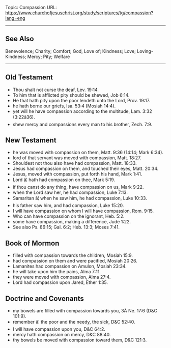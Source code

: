 Topic: Compassion
URL: https://www.churchofjesuschrist.org/study/scriptures/tg/compassion?lang=eng

---

## See Also

Benevolence; Charity; Comfort; God, Love of; Kindness; Love; Loving-Kindness; Mercy; Pity; Welfare

---

## Old Testament

- Thou shalt not curse the deaf, Lev. 19:14.
- To him that is afflicted pity should be shewed, Job 6:14.
- He that hath pity upon the poor lendeth unto the Lord, Prov. 19:17.
- he hath borne our griefs, Isa. 53:4 (Mosiah 14:4).
- yet will he have compassion according to the multitude, Lam. 3:32 (3:22â36).
- shew mercy and compassions every man to his brother, Zech. 7:9.

## New Testament

- he was moved with compassion on them, Matt. 9:36 (14:14; Mark 6:34).
- lord of that servant was moved with compassion, Matt. 18:27.
- Shouldest not thou also have had compassion, Matt. 18:33.
- Jesus had compassion on them, and touched their eyes, Matt. 20:34.
- Jesus, moved with compassion, put forth his hand, Mark 1:41.
- Lord â¦ hath had compassion on thee, Mark 5:19.
- if thou canst do any thing, have compassion on us, Mark 9:22.
- when the Lord saw her, he had compassion, Luke 7:13.
- Samaritan â¦ when he saw him, he had compassion, Luke 10:33.
- his father saw him, and had compassion, Luke 15:20.
- I will have compassion on whom I will have compassion, Rom. 9:15.
- Who can have compassion on the ignorant, Heb. 5:2.
- some have compassion, making a difference, Jude 1:22.
- See also Ps. 86:15; Gal. 6:2; Heb. 13:3; Moses 7:41.

## Book of Mormon

- filled with compassion towards the children, Mosiah 15:9.
- had compassion on them and were pacified, Mosiah 20:26.
- Lamanites had compassion on Amulon, Mosiah 23:34.
- he will take upon him the pains, Alma 7:11.
- they were moved with compassion, Alma 27:4.
- Lord had compassion upon Jared, Ether 1:35.

## Doctrine and Covenants

- my bowels are filled with compassion towards you, 3Â Ne. 17:6 (D&C 101:9).
- remember â¦ the poor and the needy, the sick, D&C 52:40.
- I will have compassion upon you, D&C 64:2.
- mercy hath compassion on mercy, D&C 88:40.
- thy bowels be moved with compassion toward them, D&C 121:3.

